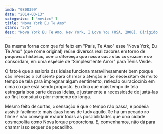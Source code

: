 ```yaml
---
imdb: "0808399"
date: "2014-03-13"
categories: [ "movies" ]
title: "Nova York Eu Te Amo"
stars: "5/5"
desc: "Nova York Eu Te Amo. New York, I Love You (USA, 2008). Dirigido por Fatih Akin, Yvan Attal, Randall Balsmeyer, Allen Hughes, Shunji Iwai, Wen Jiang, Shekhar Kapur, Joshua Marston, Mira Nair. Escrito por Hu Hong, Yao Meng, Israel Horovitz, Suketu Mehta, Shunji Iwai, Israel Horovitz, Olivier Lécot, Jeff Nathanson, Xan Cassavetes. Com Hayden Christensen, Andy Garcia, Rachel Bilson, Natalie Portman, Irrfan Khan, Orlando Bloom, Christina Ricci, Maggie Q, Ethan Hawke."
---
```

Da mesma forma com que foi feito em "Paris, Te Amo" esse "Nova York, Eu Te Amo" (que nome original) reúne diversos realizadores em torno de pequenas histórias, com a diferença que nesse caso elas se cruzam e se consolidam, em uma espécie de "Simplesmente Amor" para Tênis Verde.

O fato é que a maioria das ideias funciona maravilhosamente bem porque são intensas o suficiente para chamar a atenção e não necessitam de muito tempo de tela para impregnar algum sentimento, reflexão ou raciocínio em cima do que está sendo proposto. Eu diria que mais tempo de tela estragaria boa parte dessas ideias, e justamente a necessidade de juntá-las ao final constitui o pior momento do longa.

Mesmo feito de curtas, a sensação é que o tempo não passa, e poderia assistir facilmente mais duas horas de tudo aquilo. Se há um pecado no filme é não conseguir exaurir todas as possibilidades que uma cidade cosmopolita como Nova Iorque proporciona. E, convenhamos, não dá para chamar isso sequer de pecadilho.
